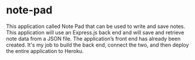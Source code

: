 # note-pad
This application called Note Pad that can be used to write and save notes. This application will use an Express.js back end and will save and retrieve note data from a JSON file. The application’s front end has already been created. It's my job to build the back end, connect the two, and then deploy the entire application to Heroku.

